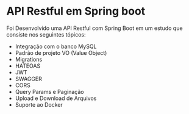# API Restful em Spring boot

<p>
Foi Desenvolvido uma API Restful com Spring Boot em um estudo que consiste nos seguintes tópicos: 
</p>
<ul>
    <li>Integração com o banco MySQL</li>
    <li>Padrão de projeto VO (Value Object)</li>
    <li>Migrations</li>
    <li>HATEOAS<a/li>
    <li>JWT</li>
    <li>SWAGGER</li>
    <li>CORS</li>
    <li>Query Params e Paginação</li>
    <li>Upload e Download de Arquivos</li>
    <li>Suporte ao Docker</li>
</ul>